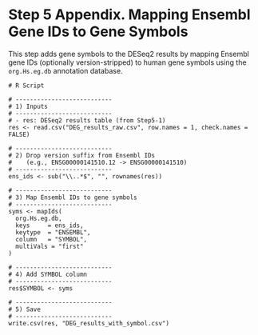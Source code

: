 # Step 5 Appendix. Mapping Ensembl Gene IDs to Gene Symbols
This step adds gene symbols to the DESeq2 results by mapping Ensembl gene IDs (optionally version-stripped) to human gene symbols using the `org.Hs.eg.db` annotation database.


```
# R Script

# ---------------------------
# 1) Inputs
# ---------------------------
# - res: DESeq2 results table (from Step5-1)
res <- read.csv("DEG_results_raw.csv", row.names = 1, check.names = FALSE)

# ---------------------------
# 2) Drop version suffix from Ensembl IDs
#    (e.g., ENSG00000141510.12 -> ENSG00000141510)
# ---------------------------
ens_ids <- sub("\\..*$", "", rownames(res))

# ---------------------------
# 3) Map Ensembl IDs to gene symbols
# ---------------------------
syms <- mapIds(
  org.Hs.eg.db,
  keys     = ens_ids,
  keytype  = "ENSEMBL",
  column   = "SYMBOL",
  multiVals = "first"
)

# ---------------------------
# 4) Add SYMBOL column
# ---------------------------
res$SYMBOL <- syms

# ---------------------------
# 5) Save
# ---------------------------
write.csv(res, "DEG_results_with_symbol.csv")
